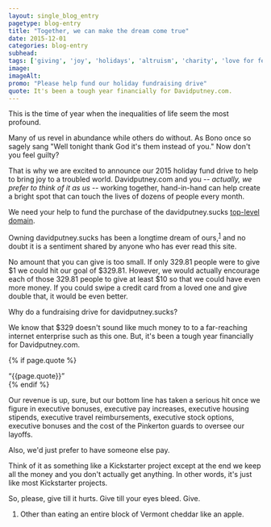 ```yaml
---
layout: single_blog_entry
pagetype: blog-entry
title: "Together, we can make the dream come true"
date: 2015-12-01
categories: blog-entry
subhead:
tags: ['giving', 'joy', 'holidays', 'altruism', 'charity', 'love for fellow man' ]
image:
imageAlt: 
promo: "Please help fund our holiday fundraising drive"
quote: It's been a tough year financially for Davidputney.com.
---  
```

This is the time of year when the inequalities of life seem the most profound.

Many of us revel in abundance while others do without. As Bono once so sagely sang "Well tonight thank God it's them instead of you." Now don't you feel guilty?

That is why we are excited to announce our 2015 holiday fund drive to help to bring joy to a troubled world. Davidputney.com and you -- _actually, we prefer to think of it as us_ -- working together, hand-in-hand can help create a bright spot that can touch the lives of dozens of people every month.

We need your help to fund the purchase of the davidputney.sucks [top-level domain][4].

Owning davidputney.sucks has been a longtime dream of ours,<sup>[1][1]</sup> and no doubt it is a sentiment shared by anyone who has ever read this site.

No amount that you can give is too small. If only 329.81 people were to give $1 we could hit our goal of $329.81. However, we would actually encourage each of those 329.81 people to give at least $10 so that we could have even more money. If you could swipe a credit card from a loved one and give double that, it would be even better.

Why do a fundraising drive for davidputney.sucks?

We know that $329 doesn't sound like much money to to a far-reaching internet enterprise such as this one.  But, it's been a tough year financially for Davidputney.com.

{% if page.quote %}
  <aside class="blog-pullquote">
  <q>{{page.quote}}</q>
  </aside>
{% endif %}

Our revenue is up, sure, but our bottom line has taken a serious hit once we figure in executive bonuses, executive pay increases, executive housing stipends, executive travel reimbursements, executive stock options, executive bonuses and the cost of the Pinkerton guards to oversee our layoffs.  

Also, we'd just prefer to have someone else pay.

Think of it as something like a Kickstarter project except at the end we keep all the money and you don't actually get anything. In other words, it's just like most Kickstarter projects.

So, please, give till it hurts. Give till your eyes bleed. Give.




1. <span id="footnote-one"></span> Other than eating an entire block of Vermont cheddar like an apple.


[1]:#footnote-one
[4]:https://www.hover.com/domains/results?utf8=%E2%9C%93&q=davidputney.sucks
